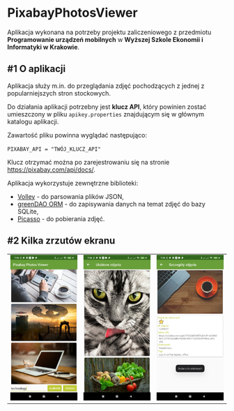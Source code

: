 # PixabayPhotosViewer

Aplikacja wykonana na potrzeby projektu zaliczeniowego z przedmiotu **Programowanie urządzeń mobilnych** w **Wyższej Szkole Ekonomii i Informatyki w Krakowie**.

## #1 O aplikacji

Aplikacja służy m.in. do przeglądania zdjęć pochodzących z jednej z popularniejszych stron stockowych.

Do działania aplikacji potrzebny jest **klucz API**, który powinien zostać umieszczony w pliku `apikey.properties` znajdującym się w głównym katalogu aplikacji.

Zawartość pliku powinna wyglądać następująco:

`PIXABAY_API = "TWÓJ_KLUCZ_API"`

Klucz otrzymać można po zarejestrowaniu się na stronie https://pixabay.com/api/docs/.

Aplikacja wykorzystuje zewnętrzne biblioteki:
 - [Volley](https://github.com/google/volley) - do parsowania plików JSON,
 - [greenDAO ORM](https://greenrobot.org/greendao/) - do zapisywania danych na temat zdjęć do bazy SQLite,
 - [Picasso](https://github.com/square/picasso) - do pobierania zdjęć.

## #2 Kilka zrzutów ekranu

<table>
 <tr>
  <td>
   <img src="/screenshots/screenshot-1.jpg" alt="screenshot-1.png"/>
  </td>
  <td>
   <img src="/screenshots/screenshot-2.jpg" alt="screenshot-1.png"/>
  </td>
  <td>
   <img src="/screenshots/screenshot-3.jpg" alt="screenshot-1.png"/>
  </td>
 </tr>
</table>
